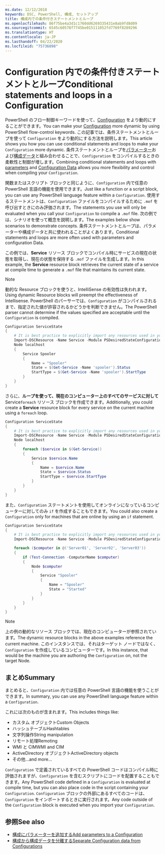 ```yaml
---
ms.date: 12/12/2018
keywords: DSC, PowerShell, 構成, セットアップ
title: 構成内での条件付きステートメントとループ
ms.openlocfilehash: 86f75be4a3d1c1760dd6269335431e8ab9fd8d09
ms.sourcegitcommit: 6545c60578f7745be015111052fd7769f8289296
ms.translationtype: HT
ms.contentlocale: ja-JP
ms.lasthandoff: 04/22/2020
ms.locfileid: "75736898"
---
```

# <a name="conditional-statements-and-loops-in-a-configuration"></a><span data-ttu-id="072ed-103">Configuration 内での条件付きステートメントとループ</span><span class="sxs-lookup"><span data-stu-id="072ed-103">Conditional statements and loops in a Configuration</span></span>

<span data-ttu-id="072ed-104">PowerShell のフロー制御キーワードを使って、[Configuration](configurations.md) をより動的にすることができます。</span><span class="sxs-lookup"><span data-stu-id="072ed-104">You can make your [Configuration](configurations.md) more dynamic by using PowerShell flow-control keywords.</span></span> <span data-ttu-id="072ed-105">この記事では、条件ステートメントとループを使って `Configuration` をより動的にする方法を説明します。</span><span class="sxs-lookup"><span data-stu-id="072ed-105">This article shows you how you can use conditional statements and loops to make your `Configuration` more dynamic.</span></span> <span data-ttu-id="072ed-106">条件ステートメントとループを[パラメーター](add-parameters-to-a-configuration.md)および[構成データ](configData.md)と組み合わせることで、`Configuration` をコンパイルするときの柔軟性と制御が増します。</span><span class="sxs-lookup"><span data-stu-id="072ed-106">Combining conditional statements and loops with [parameters](add-parameters-to-a-configuration.md) and [Configuration Data](configData.md) allows you more flexibility and control when compiling your `Configuration`.</span></span>

<span data-ttu-id="072ed-107">関数またはスクリプト ブロックと同じように、`Configuration` 内で任意の PowerShell 言語の機能を使用できます。</span><span class="sxs-lookup"><span data-stu-id="072ed-107">Just like a function or a script block, you can use any PowerShell language feature within a `Configuration`.</span></span>
<span data-ttu-id="072ed-108">使用するステートメントは、`Configuration` ファイルをコンパイルするために `.mof` を呼び出すときにのみ評価されます。</span><span class="sxs-lookup"><span data-stu-id="072ed-108">The statements you use will only be evaluated when you call your `Configuration` to compile a `.mof` file.</span></span> <span data-ttu-id="072ed-109">次の例では、シナリオを使って概念を説明します。</span><span class="sxs-lookup"><span data-stu-id="072ed-109">The examples below show scenarios to demonstrate concepts.</span></span> <span data-ttu-id="072ed-110">条件ステートメントとループは、パラメーターや構成データと共に使われることがよくあります。</span><span class="sxs-lookup"><span data-stu-id="072ed-110">Conditional statements and loops are more often used with parameters and configuration Data.</span></span>

<span data-ttu-id="072ed-111">この例では、**Service** リソース ブロックでコンパイル時にサービスの現在の状態を取得し、現在の状態を保持する `.mof` ファイルを生成します。</span><span class="sxs-lookup"><span data-stu-id="072ed-111">In this  example, the **Service** resource block retrieves the current state of a service at compile time to generate a `.mof` file that maintains its current state.</span></span>

> [!NOTE]
> <span data-ttu-id="072ed-112">動的な Resource ブロックを使うと、IntelliSense の有効性は失われます。</span><span class="sxs-lookup"><span data-stu-id="072ed-112">Using dynamic Resource blocks will preempt the effectiveness of Intellisense.</span></span> <span data-ttu-id="072ed-113">PowerShell のパーサーでは、`Configuration` がコンパイルされるまで、指定された値が許容されるかどうかを判断できません。</span><span class="sxs-lookup"><span data-stu-id="072ed-113">The PowerShell parser cannot determine if the values specified are acceptable until the `Configuration` is compiled.</span></span>

```powershell
Configuration ServiceState
{
    # It is best practice to explicitly import any resources used in your Configurations.
    Import-DSCResource -Name Service -Module PSDesiredStateConfiguration
    Node localhost
    {
        Service Spooler
        {
            Name = "Spooler"
            State = $(Get-Service -Name 'spooler').Status
            StartType = $(Get-Service -Name 'spooler').StartType
        }
    }
}
```

<span data-ttu-id="072ed-114">さらに、**ループを使って、現在のコンピューター上のすべてのサービスに対して**Service`foreach` リソース ブロックを作成できます。</span><span class="sxs-lookup"><span data-stu-id="072ed-114">Additionally, you could create a **Service** resource block for every service on the current machine using a `foreach` loop.</span></span>

```powershell
Configuration ServiceState
{
    # It is best practice to explicitly import any resources used in your Configurations.
    Import-DSCResource -Name Service -Module PSDesiredStateConfiguration
    Node localhost
    {
        foreach ($service in $(Get-Service))
        {
            Service $service.Name
            {
                Name = $service.Name
                State = $service.Status
                StartType = $service.StartType
            }
        }
    }
}
```

<span data-ttu-id="072ed-115">また、`Configuration` ステートメントを使用してオンラインになっているコンピューターに対してのみ `if` を作成することもできます。</span><span class="sxs-lookup"><span data-stu-id="072ed-115">You could also create a `Configuration` only for machines that are online by using an `if` statement.</span></span>

```powershell
Configuration ServiceState
{
    # It is best practice to explicitly import any resources used in your Configurations.
    Import-DSCResource -Name Service -Module PSDesiredStateConfiguration

    foreach ($computer in @('Server01', 'Server02', 'Server03'))
    {
        if (Test-Connection -ComputerName $computer)
        {
            Node $computer
            {
                Service "Spooler"
                {
                    Name = "Spooler"
                    State = "Started"
                }
            }
        }
    }
}
```

> [!NOTE]
> <span data-ttu-id="072ed-116">上の例の動的なリソース ブロックでは、現在のコンピューターが参照されています。</span><span class="sxs-lookup"><span data-stu-id="072ed-116">The dynamic resource blocks in the above examples reference the current machine.</span></span> <span data-ttu-id="072ed-117">このインスタンスでは、それはターゲット ノードではなく、`Configuration` を作成しているコンピューターです。</span><span class="sxs-lookup"><span data-stu-id="072ed-117">In this instance, that would be the machine you are authoring the `Configuration` on, not the target Node.</span></span>

<!---
Mention Get-DSCConfigurationFromSystem
-->

## <a name="summary"></a><span data-ttu-id="072ed-118">まとめ</span><span class="sxs-lookup"><span data-stu-id="072ed-118">Summary</span></span>

<span data-ttu-id="072ed-119">まとめると、`Configuration` 内では任意の PowerShell 言語の機能を使うことができます。</span><span class="sxs-lookup"><span data-stu-id="072ed-119">In summary, you can use any PowerShell language feature within a `Configuration`.</span></span>

<span data-ttu-id="072ed-120">これには次のものが含まれます。</span><span class="sxs-lookup"><span data-stu-id="072ed-120">This includes things like:</span></span>

- <span data-ttu-id="072ed-121">カスタム オブジェクト</span><span class="sxs-lookup"><span data-stu-id="072ed-121">Custom Objects</span></span>
- <span data-ttu-id="072ed-122">ハッシュテーブル</span><span class="sxs-lookup"><span data-stu-id="072ed-122">Hashtables</span></span>
- <span data-ttu-id="072ed-123">文字列操作</span><span class="sxs-lookup"><span data-stu-id="072ed-123">String manipulation</span></span>
- <span data-ttu-id="072ed-124">リモート処理</span><span class="sxs-lookup"><span data-stu-id="072ed-124">Remoting</span></span>
- <span data-ttu-id="072ed-125">WMI と CIM</span><span class="sxs-lookup"><span data-stu-id="072ed-125">WMI and CIM</span></span>
- <span data-ttu-id="072ed-126">ActiveDirectory オブジェクト</span><span class="sxs-lookup"><span data-stu-id="072ed-126">ActiveDirectory objects</span></span>
- <span data-ttu-id="072ed-127">その他...</span><span class="sxs-lookup"><span data-stu-id="072ed-127">and more...</span></span>

<span data-ttu-id="072ed-128">`Configuration` で定義されているすべての PowerShell コードはコンパイル時に評価されますが、`Configuration` を含むスクリプトにコードを配置することもできます。</span><span class="sxs-lookup"><span data-stu-id="072ed-128">Any PowerShell code defined in a `Configuration` is evaluated at compile time, but you can also place code in the script containing your `Configuration`.</span></span> <span data-ttu-id="072ed-129">`Configuration` ブロックの外部にあるすべてのコードは、`Configuration` をインポートするときに実行されます。</span><span class="sxs-lookup"><span data-stu-id="072ed-129">Any code outside of the `Configuration` block is executed when you import your `Configuration`.</span></span>

## <a name="see-also"></a><span data-ttu-id="072ed-130">参照</span><span class="sxs-lookup"><span data-stu-id="072ed-130">See also</span></span>

- [<span data-ttu-id="072ed-131">構成にパラメーターを追加する</span><span class="sxs-lookup"><span data-stu-id="072ed-131">Add parameters to a Configuration</span></span>](add-parameters-to-a-configuration.md)
- [<span data-ttu-id="072ed-132">構成から構成データを分離する</span><span class="sxs-lookup"><span data-stu-id="072ed-132">Separate Configuration data from Configurations</span></span>](configData.md)
